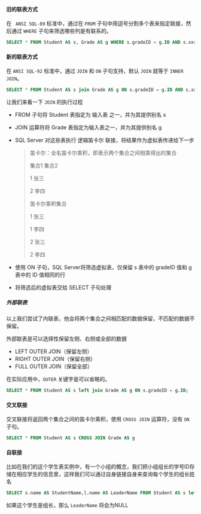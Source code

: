#### 旧的联表方式

在 ` ANSI SQL-89` 标准中，通过在 `FROM` 子句中用逗号分割多个表来指定联接，然后通过 `WHERE` 子句来筛选哪些列是有联系的。

```sql
SELECT * FROM Student AS s, Grade AS g WHERE s.gradeID = g.ID AND s.xxx = g.xxx;
```

#### 新的联表方式

在 `ANSI SQL-92` 标准中，通过 `JOIN` 和 `ON` 子句支持，默认 `JOIN` 就等于 `INNER JOIN`。

```sql
SELECT * FROM Student AS s join Grade AS g ON s.gradeID = g.ID AND s.xxx = g.xxx;
```

让我们来看一下 `JOIN` 的执行过程

* FROM 子句将 Student 表指定为 输入表 之一，并为其提供别名 s

* JOIN 运算符将 Grade 表指定为输入表之一，并为其提供别名 g

* SQL Server 对这些表执行 逻辑笛卡尔 联接，将结果作为虚拟表传递给下一步

  > 笛卡尔：全名笛卡尔乘积，即表示两个集合之间相乘得出的集合
  >
  > 集合1		集合2
  >
  > 1				张三
  >
  > 2				李四
  >
  > 笛卡尔乘积集合
  >
  > 1				张三
  >
  > 1				李四
  >
  > 2				张三
  >
  > 2				李四

* 使用 ON 子句，SQL Server将筛选虚拟表，仅保留 s 表中的 gradeID 值和 g 表中的 ID 值相同的行

* 将筛选后的虚拟表交给 SELECT 子句处理

##### 外部联表

以上我们尝试了内联表，他会将两个集合之间相匹配的数据保留，不匹配的数据不保留。

外部联表是可以选择性保留左侧、右侧或全部的数据

* LEFT OUTER JOIN（保留左侧）
* RIGHT OUTER JOIN（保留右侧）
* FULL OUTER JOIN（保留全部）

在实际应用中，`OUTER` 关键字是可以省略的。

```sql
SELECT * FROM Student AS s left join Grade AS g ON s.gradeID = g.ID;
```

#### 交叉联接

交叉联接将返回两个集合之间的笛卡尔乘积，使用 `CROSS JOIN` 运算符，没有 `ON` 子句。

```sql
SELECT * FROM Student AS s CROSS JOIN Grade AS g
```

#### 自联接

比如在我们的这个学生表实例中，有一个小组的概念，我们把小组组长的学号ID存储在相应学生的信息里，这样我们可以通过自身链接自身来查询每个学生的组长姓名

```sql
SELECT s.name AS StudentName,l.name AS LeaderName FROM Student AS s left join Student l on s.leaderID = l.ID
```

如果这个学生是组长，那么 `LeaderName` 将会为NULL

